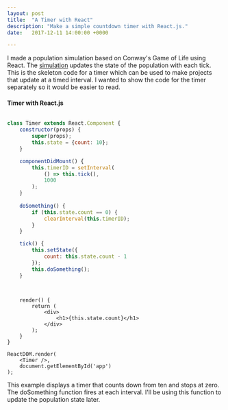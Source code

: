 ```yaml
---
layout: post
title:  "A Timer with React"
description: "Make a simple countdown timer with React.js."
date:   2017-12-11 14:00:00 +0000

---
```


I made a population simulation based on Conway's Game of Life using React. The [simulation](https://codepen.io/ashlynnpai/pen/qVeWdJ) updates the state of the population with each tick. This is the skeleton code for a timer which can be used to make projects that update at a timed interval. I wanted to show the code for the timer separately so it would be easier to read.

#### Timer with React.js

~~~ javascript

class Timer extends React.Component {
    constructor(props) {
        super(props);
        this.state = {count: 10};
    }

    componentDidMount() {
        this.timerID = setInterval(
            () => this.tick(),
            1000
        );
    }
  
    doSomething() {
        if (this.state.count == 0) {
            clearInterval(this.timerID);
        }
    }

    tick() {
        this.setState({
            count: this.state.count - 1
        });
        this.doSomething();
    }
    
~~~
~~~

    render() {
        return (
            <div>
                <h1>{this.state.count}</h1>
            </div>
        );
    }
}

ReactDOM.render(
    <Timer />,
    document.getElementById('app')
);

~~~

This example displays a timer that counts down from ten and stops at zero. The doSomething function fires at each interval. I'll be using this function to update the population state later.